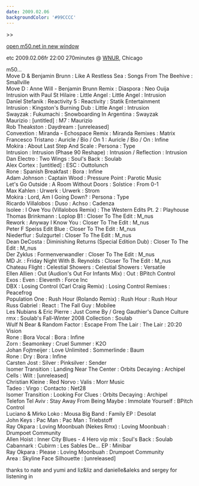 ```yaml
---
date: 2009.02.06
backgroundColor: '#99CCCC'
---
```


\>>

[open m50.net in new window  
](http://m50.net/)


etc 2009.02.06fr 22:00 270minutes @ [WNUR](http://www.wnur.org/), Chicago  

m50...  
Move D & Benjamin Brunn : Like A Restless Sea : Songs From The Beehive : Smallville  
Move D : Anne Will - Benjamin Brunn Remix : Diaspora : Neo Ouija  
Intrusion with Paul St Hilaire : Little Angel : Little Angel : Intrusion  
Daniel Stefanik : Reactivity 5 : Reactivity : Statik Entertainment  
Intrusion : Kingston's Burning Dub : Little Angel : Intrusion  
Swayzak : Fukumachi : Snowboarding In Argentina : Swayzak  
Maurizio : \[untitled\] : M7 : Maurizio  
Rob Theakston : Daydream : \[unreleased\]  
Convextion : Miranda - Echospace Remix : Miranda Remixes : Matrix  
Francesco Tristano : Auricle / Bio / On 1 : Auricle / Bio / On : Infine  
Mokira : About Last Step And Scale : Persona : Type  
Intrusion : Intrusion (Phase 90 Reshape) : Intrusion / Reflection : Intrusion  
Dan Electro : Two Wings : Soul's Back : Soulab  
Alex Cortex : \[untitled\] : ESC : Outtolunch  
Rone : Spanish Breakfast : Bora : Infine  
Adam Johnson : Captain Wood : Pressure Point : Parotic Music  
Let's Go Outside : A Room Without Doors : Solstice : From 0-1  
Max Kahlen : Urwerk : Urwerk : Strom  
Mokira : Lord, Am I Going Down? : Persona : Type  
Ricardo Villalobos : Duso : Achso : Cadenza  
Isolee : I Owe You (Villalobos Remix) : The Western Edits Pt. 2 : Playhouse  
Thomas Brinkmann : Loplop B1 : Closer To The Edit : M\_nus  
Rework : Anyway I Know You : Closer To The Edit : M\_nus  
Peter F Speiss Edit Blue : Closer To The Edit : M\_nus  
Niederflur : Sulzgurtel : Closer To The Edit : M\_nus  
Dean DeCosta : Diminishing Returns (Special Edition Dub) : Closer To The Edit : M\_nus  
Der Zyklus : Formenverwandler : Closer To The Edit : M\_nus  
MD Jr. : Friday Night With B. Reynolds : Closer To The Edit : M\_nus  
Chateau Flight : Celestial Showers : Celestial Showers : Versatile  
Ellen Allien : Out (Audion's Out For Infants Mix) : Out : BPitch Control  
Exos : Even : Eleventh : Force Inc  
DBX : Losing Control (Carl Craig Remix) : Losing Control Remixes : Peacefrog  
Population One : Rush Hour (Rolando Remix) : Rush Hour : Rush Hour  
Russ Gabriel : React : The Fall Guy : Mobilee  
Les Nubians & Eric Pierre : Just Come By / Greg Gauthier's Dance Culture rmx : Soulab's Fall-Winter 2008 Collection : Soulab  
Wulf N Bear & Random Factor : Escape From The Lair : The Lair : 20:20 Vision  
Rone : Bora Vocal : Bora : Infine  
Zorn : Seamonkey : Cruel Summer : K2O  
Johan Fojtmeijer : Love Unlimited : Sommerlinde : Baum  
Rone : Dry : Bora : Infine  
Carsten Jost : Silver : Pinksilver : Sender  
Isomer Transition : Landing Near The Center : Orbits Decaying : Archipel  
Cells : Wilt : \[unreleased\]  
Christian Kleine : Red Norvo : Valis : Morr Music  
Tadeo : Virgo : Contacto : Net28  
Isomer Transition : Looking For Clues : Orbits Decaying : Archipel  
Telefon Tel Aviv : Stay Away From Being Maybe : Immolate Yourself : BPitch Control  
Luciano & Mirko Loko : Mousa Big Band : Family EP : Desolat  
John Keys : Pac Man : Pac Man : Triebstoff  
Ray Okpara : Loving Moonbuah (Nekes Rmx) : Loving Moonbuah : Drumpoet Community  
Allen Hoist : Inner City Blues - 4 Hero vip mix : Soul's Back : Soulab  
Cabannark : Cubirm : Les Sables De... EP : Minibar  
Ray Okpara : Please : Loving Moonbuah : Drumpoet Community  
Area : Skyline Face Silhouette : \[unreleased\]  

thanks to nate and yumi and liz&liz and danielle&aleks and sergey for listening in